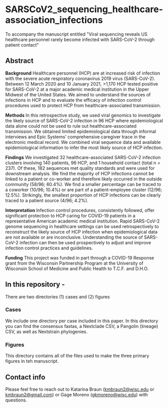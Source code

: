 # SARSCoV2_sequencing_healthcare-association_infections
To accompany the manuscript entitled "Viral sequencing reveals US healthcare personnel rarely become infected with SARS-CoV-2 through patient contact"

## Abstract 

**Background**
Healthcare personnel (HCP) are at increased risk of infection with the severe acute respiratory coronavirus 2019 virus (SARS-CoV-2). Between 12 March 2020 and 10 January 2021, >1,170 HCP tested positive for SARS-CoV-2 at a major academic medical institution in the Upper Midwest of the United States. We aimed to understand the sources of infections in HCP and to evaluate the efficacy of infection control procedures used to protect HCP from healthcare-associated transmission. 

**Methods**
In this retrospective study, we used viral genomics to investigate the likely source of SARS-CoV-2 infection in 96 HCP where epidemiological data alone could not be used to rule out healthcare-associated transmission. We obtained limited epidemiological data through informal interviews and Epic Systems’ comprehensive caregiver trace in the electronic medical record. We combined viral sequence data and available epidemiological information to infer the most likely source of HCP infection. 

**Findings**
We investigated 32 healthcare-associated SARS-CoV-2 infection clusters involving 140 patients, 96 HCP, and 1 household contact (total n = 237). Of these, 182 sequences met quality standards and were used for downstream analysis. We find the majority of HCP infections cannot be linked to a patient or co-worker and therefore likely occurred in the outside community (58/96; 60.4%). We find a smaller percentage can be traced to a coworker (10/96; 10.4%) or are part of a patient-employee cluster (12/96; 12.5%). Strikingly, the smallest proportion of HCP infections can be clearly traced to a patient source (4/96; 4.2%). 

**Interpretation**
Infection control procedures, consistently followed, offer significant protection to HCP caring for COVID-19 patients in a representative American academic medical institution. Rapid SARS-CoV-2 genome sequencing in healthcare settings can be used retrospectively to reconstruct the likely source of HCP infection when epidemiological data are not available or are inconclusive. Understanding the source of SARS-CoV-2 infection can then be used prospectively to adjust and improve infection control practices and guidelines. 

**Funding**
This project was funded in part through a COVID-19 Response grant from the Wisconsin Partnership Program at the University of Wisconsin School of Medicine and Public Health to T.C.F. and D.H.O.

## In this repository - 
There are two directories (1) cases and (2) figures

### Cases 
We include one directory per case included in this paper. In this directory you can find the consensus fastas, a Nextclade CSV, a Pangolin (lineage) CSV, as well as Nextstrain phylogenies. 

### Figures 
This directory contains all of the files used to make the three primary figures in teh manuscript. 

## Contact info 

Please feel free to reach out to Katarina Braun (kmbraun2@wisc.edu or kmbraun2@gmail.com) or Gage Moreno (gkmoreno@wisc.edu) with questions. 